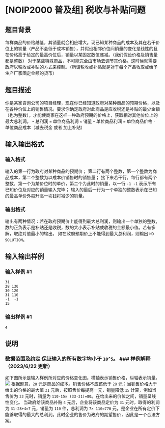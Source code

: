 

# [NOIP2000 普及组] 税收与补贴问题

## 题目背景

每样商品的价格越低，其销量就会相应增大。现已知某种商品的成本及其在若干价位上的销量（产品不会低于成本销售），并假设相邻价位间销量的变化是线性的且在价格高于给定的最高价位后，销量以某固定数值递减。（我们假设价格及销售量都是整数）
对于某些特殊商品，不可能完全由市场去调节其价格。这时候就需要政府以税收或补贴的方式来控制。（所谓税收或补贴就是对于每个产品收取或给予生产厂家固定金额的货币）

## 题目描述

你是某家咨询公司的项目经理，现在你已经知道政府对某种商品的预期价格，以及在各种价位上的销售情况。要求你确定政府对此商品是应收税还是补贴的最少金额（也为整数），才能使商家在这样一种政府预期的价格上，获取相对其他价位上的最大总利润。
\- 总利润 `=` 单位商品利润 `×` 销量 \- 单位商品利润 `=` 单位商品价格 `-` 单位商品成本（减去税金 或者 加上补贴）

## 输入输出格式

### 输入格式

  

输入的第一行为政府对某种商品的预期价； 第二行有两个整数，第一个整数为商品成本，第二个整数为以成本价销售时的销售量；
接下来若干行，每行都有两个整数，第一个为某价位时的单价，第二个为此时的销量，以一行 `-1 -1` 表示所有已知价位及对应的销量输入完毕；
输入的最后一行为一个单独的整数表示在已知的最高单价外每升高一块钱将减少的销量。

### 输出格式

  

输出有两种情况：若在政府预期价上能得到最大总利润，则输出一个单独的整数，数的正负表示是补贴还是收税，数的大小表示补贴或收税的金额最小值。若有多解，取绝对值最小的输出。
如在政府预期价上不能得到最大总利润，则输出 `NO SOLUTION`。

## 输入输出样例

### 输入样例 #1

    
    
    31
    28 130
    30 120
    31 110
    -1  -1
    15

### 输出样例 #1

    
    
    4
    

## 说明

### 数据范围及约定 保证输入的所有数字均小于 `10^5`。 ### 样例解释（2023/6/22 更新）
如下图所示是输入样例所对应的价格变化图，横轴表示销售价格，纵轴表示销量。
![](https://cdn.luogu.com.cn/upload/image_hosting/id6jzjl4.png) 根据题意，`28`
元是商品的成本。销售价格不应该低于 `28` 元；当销售价格大于给出的价格的最大值 `31` 元后，按照售价每提高一元，销量降低 `15`
计算，例如当售价为 `33` 元时，销量为 `110-15× (33-31)=80`。在给出来的价位之间，销量呈线性变化。 当政府给该商品补贴 `4`
元后，企业将该商品定价为 `31` 元时，取得的利润为 `31-28+4=7` 元，销量为 `110` 件，总利润为 `7× 110=770`
元，是企业在所有定价下能够取得的最大的总利润。此时企业的售价为政府的期望售价，因此是一个合法方案。

